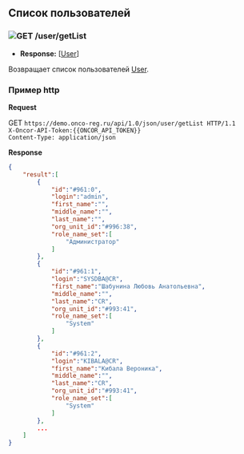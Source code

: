 ## Список пользователей

### ![GET](../../../../img/get.png) /user/getList
* **Response:** [[User](../../../../types/types.md#com.siams.med.api.User)]

Возвращает список пользователей [User](../../../../types/types.md#com.siams.med.api.User).



### Пример http
**Request** 
 
GET `https://demo.onco-reg.ru/api/1.0/json/user/getList HTTP/1.1`  
`X-Oncor-API-Token:{{ONCOR_API_TOKEN}}`  
`Content-Type: application/json`

**Response**

```json
{
    "result":[
        {
            "id":"#961:0",
            "login":"admin",
            "first_name":"",
            "middle_name":"",
            "last_name":"",
            "org_unit_id":"#996:38",
            "role_name_set":[
                "Администратор"
            ]
        },
        {
            "id":"#961:1",
            "login":"SYSDBA@CR",
            "first_name":"Шабунина Любовь Анатольевна",
            "middle_name":"",
            "last_name":"CR",
            "org_unit_id":"#993:41",
            "role_name_set":[
                "System"
            ]
        },
        {
            "id":"#961:2",
            "login":"KIBALA@CR",
            "first_name":"Кибала Вероника",
            "middle_name":"",
            "last_name":"CR",
            "org_unit_id":"#993:41",
            "role_name_set":[
                "System"
            ]
        },
        ...
    ]
}
```